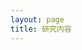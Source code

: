 ```yaml
---
layout: page
title: 研究内容
---
```

<el-container>
  <el-main><ZouMaDeng/></el-main>
</el-container>


<script setup>
import ZouMaDeng from '@theme/components/ZouMaDeng.vue'
</script>
